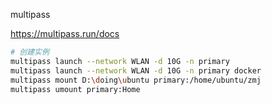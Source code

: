 multipass

https://multipass.run/docs

```bash
# 创建实例
multipass launch --network WLAN -d 10G -n primary
multipass launch --network WLAN -d 10G -n primary docker
multipass mount D:\doing\ubuntu primary:/home/ubuntu/zmj
multipass umount primary:Home
```

